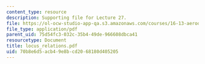 ```yaml
---
content_type: resource
description: Supporting file for Lecture 27.
file: https://ol-ocw-studio-app-qa.s3.amazonaws.com/courses/16-13-aerodynamics-of-viscous-fluids-fall-2003/70b8e6d5acb49e8bcd2068180d405205_locus_relations.pdf
file_type: application/pdf
parent_uid: 75d54fc3-032c-35b4-49de-966608dbca41
resourcetype: Document
title: locus_relations.pdf
uid: 70b8e6d5-acb4-9e8b-cd20-68180d405205
---
```

